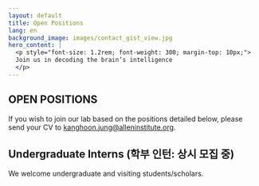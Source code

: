 ```yaml
---
layout: default
title: Open Positions
lang: en
background_image: images/contact_gist_view.jpg
hero_content: |
  <p style="font-size: 1.2rem; font-weight: 300; margin-top: 10px;">
  Join us in decoding the brain’s intelligence
  </p>
---
```



<section class="content-section">
<div class="container">
<h1>OPEN POSITIONS</h1>
<p>If you wish to join our lab based on the positions detailed below, please send your CV to <a href="mailto:kanghoon.jung@alleninstitute.org">kanghoon.jung@alleninstitute.org</a>.</p>
<!-- <h2>Graduate Students (대학원생)</h2>
    <p><strong>For the second semester of 2025</strong>, we are seeking highly motivated students for admission into our MS, MS/PhD combined, and PhD programs. We are particularly interested in candidates with a strong enthusiasm for (1) bioimaging, (2) optics, (3) AI (deep learning), or (4) bioengineering/biotechnology. Preferred candidates will have a solid background in one or more of the following fields: physics, chemistry, biology, optics, computer science, or engineering (EECS, ME, BME, or related fields).</p>
    <p>2025년 2학기에는 바이오이미징, 광학, 인공지능(딥러닝), 생명공학/생물공학 등의 융합 연구에 관심 있는 학생을 모집합니다. 해당 분야에 연구 경험이 없어도 괜찮습니다. 배우려는 열정과 연구를 통해 성장하려는 그간의 노력과 열정이 어필되면 좋겠습니다! 🎓 석사과정, 석박사통합과정, 박사과정 모두 TO 있습니다. 입학 문의나 상담이 필요하시면 걱정없이 교수에게 편히 연락 주세요. 입학을 고민하고 있는 학생들에게는 연구실 인턴 경험을 권장드립니다 (필수는 아닙니다).</p>
    <ul>
      <li>참고 사항: 첨단 광학 및 인공지능 관련 연구</li>
      <li>광학 이미지의 시공간 분해능을 개선하는 기술; 세포 이미지의 배경 잡음 제거 및 영상 분석 → 해당 분야의 참고 논문 예시</li>
      <li>의료영상 처리 및 분석: 안과 빛간섭단층촬영(OCT) 영상 분할(segmentation)</li>
    </ul>
    <p>📘 입학 공고: <a href="https://convergence.snu.ac.kr/category/admission-notice/" target="_blank">https://convergence.snu.ac.kr/category/admission-notice/</a></p> -->
<h2>Undergraduate Interns (학부 인턴: 상시 모집 중)</h2>
<p>We welcome undergraduate and visiting students/scholars.</p>
<!-- <p>우리 연구실 진학을 희망하는 학부생은 언제든지 연락해 주세요 (용기가 없거나 하고 싶은 연구 방향을 이메일 본문에 기술하고, CV와 성적표 사본을 첨부 바랍니다). 학기 중이나 방학 동안 인턴십 시작이 언제든지 열려 있습니다.<br>서울대학교 융합과학기술대학원은 융합연구프로그램을 통해 여름/겨울 방학 동안의 단기 인턴 활동도 가능합니다.</p> -->
<!-- <h2>Postdoctoral Researcher (박사후연구원 또는 연구교수 초빙 중)</h2>
    <h3>인공지능 영상처리</h3>
    <p>딥러닝 기반의 광학 이미지 성능 개선 연구: Background image prediction, noise removal, deconvolution, etc.</p>
    <h3>광학 이미징</h3>
    <p>초고분해능 혁신 기술 개발: SIM (structured illumination microscopy), PALM/STORM<br>
    세포/조직 이미지 향상 이미지 생성 및 영상 분석</p>

    <p>📝 <strong>지원 방법</strong>: CV 1부, 자기소개서 1부, 연구실적 (논문/포스터) 목록 1부를 <a href="mailto:kanghoon.jung@alleninstitute.org">이메일 제출</a></p> -->
</div>
</section>
